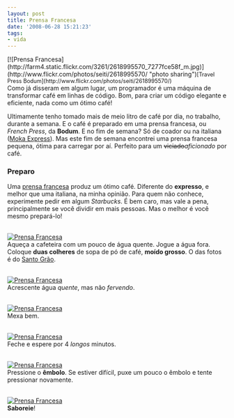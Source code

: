 ```yaml
---
layout: post
title: Prensa Francesa
date: '2008-06-28 15:21:23'
tags:
- vida
---
```



<div style="float: left; margin: 0 1em 0 0">[![Prensa Francesa](http://farm4.static.flickr.com/3261/2618995570_7277fce58f_m.jpg)](http://www.flickr.com/photos/seiti/2618995570/ "photo sharing")<span style="font-size: 0.9em;">[Travel Press Bodum](http://www.flickr.com/photos/seiti/2618995570/)  
</span>

</div>Como já disseram em algum lugar, um programador é uma máquina de transformar café em linhas de código. Bom, para criar um código elegante e eficiente, nada como um ótimo café!

Ultimamente tenho tomado mais de meio litro de café por dia, no trabalho, durante a semana. E o café é preparado em uma prensa francesa, ou *French Press*, da **Bodum**. E no fim de semana? Só de coador ou na italiana ([Moka Express](http://en.wikipedia.org/wiki/Moka_pot "Moka Express")). Mas este fim de semana encontrei uma prensa francesa pequena, ótima para carregar por aí. Perfeito para um <del>viciado</del>*aficionado* por café.

### Preparo

Uma [prensa francesa](http://en.wikipedia.org/wiki/French_press) produz um ótimo café. Diferente do **expresso**, e melhor que uma italiana, na minha opinião. Para quem não conhece, experimente pedir em algum *Starbucks*. É bem caro, mas vale a pena, principalmente se você dividir em mais pessoas. Mas o melhor é você mesmo prepará-lo!

[  
![Prensa Francesa](http://farm4.static.flickr.com/3088/2618991730_65db6e8c4f_m.jpg)](http://www.flickr.com/photos/seiti/tags/prensafrancesa/)  
 Aqueça a cafeteira com um pouco de água quente. Jogue a água fora. Coloque **duas colheres** de sopa de pó de café, **moído grosso**. O das fotos é do [Santo Grão](http://seiti.eti.br/wiki/SantoGrao).

[  
![Prensa Francesa](http://farm4.static.flickr.com/3160/2618175879_e4fa14ba04_m.jpg)](http://www.flickr.com/photos/seiti/tags/prensafrancesa/)  
 Acrescente água *quente*, mas não *fervendo*.

[  
![Prensa Francesa](http://farm4.static.flickr.com/3098/2618987682_7b1b70ef37_m.jpg)](http://www.flickr.com/photos/seiti/tags/prensafrancesa/)  
 Mexa bem.

[  
![Prensa Francesa](http://farm4.static.flickr.com/3244/2618177765_4897e83dd6_m.jpg)](http://www.flickr.com/photos/seiti/tags/prensafrancesa/)  
 Feche e espere por 4 *longos* minutos.

[  
![Prensa Francesa](http://farm4.static.flickr.com/3214/2618169927_398a3e8bfe_m.jpg)](http://www.flickr.com/photos/seiti/tags/prensafrancesa/)  
 Pressione o **êmbolo**. Se estiver difícil, puxe um pouco o êmbolo e tente pressionar novamente.

[  
![Prensa Francesa](http://farm4.static.flickr.com/3254/2618166147_e71cb94437_m.jpg)](http://www.flickr.com/photos/seiti/tags/prensafrancesa/)  
**Saboreie**!


